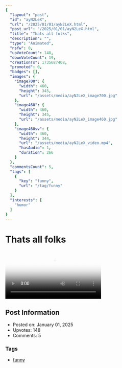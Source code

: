 ```yaml
---
{
  "layout": "post",
  "id": "ayN2LeX",
  "url": "/2025/01/01/ayN2LeX.html",
  "post_url": "/2025/01/01/ayN2LeX.html",
  "title": "Thats all folks",
  "description": "",
  "type": "Animated",
  "nsfw": 0,
  "upVoteCount": 148,
  "downVoteCount": 19,
  "creationTs": 1735687408,
  "promoted": 0,
  "badges": [],
  "images": {
    "image700": {
      "width": 460,
      "height": 345,
      "url": "/assets/media/ayN2LeX_image700.jpg"
    },
    "image460": {
      "width": 460,
      "height": 345,
      "url": "/assets/media/ayN2LeX_image460.jpg"
    },
    "image460sv": {
      "width": 460,
      "height": 344,
      "url": "/assets/media/ayN2LeX_video.mp4",
      "hasAudio": 1,
      "duration": 266
    }
  },
  "commentsCount": 5,
  "tags": [
    {
      "key": "funny",
      "url": "/tag/funny"
    }
  ],
  "interests": [
    "humor"
  ]
}
---
```


# Thats all folks

<video controls playsinline loop poster="/assets/media/ayN2LeX_image460.jpg">
  <source src="/assets/media/ayN2LeX_video.mp4" type="video/mp4">
  Your browser does not support the video tag.
</video>

## Post Information

- Posted on: January 01, 2025
- Upvotes: 148
- Comments: 5

### Tags

- [funny](/tag/funny)

